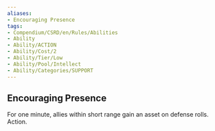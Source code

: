 ```yaml
---
aliases:
- Encouraging Presence
tags:
- Compendium/CSRD/en/Rules/Abilities
- Ability
- Ability/ACTION
- Ability/Cost/2
- Ability/Tier/Low
- Ability/Pool/Intellect
- Ability/Categories/SUPPORT
---
```


  
## Encouraging Presence  
For one minute, allies within short range gain an asset on defense rolls. Action. 